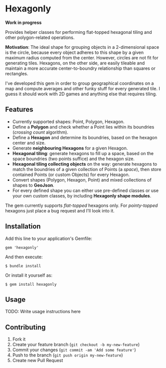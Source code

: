 # Hexagonly

**Work in progress**

Provides helper classes for performing flat-topped hexagonal tiling and other polygon-related operations.

**Motivation**: The ideal shape for grouping objects in a 2-dimensional space is the circle, because every
object adheres to this shape by a given maximum radius computed from the center. 
However, circles are not fit for generating tiles. 
Hexagons, on the other side, are easily tileable and maintain a more accurate center-to-boundry relationship than squares or rectangles.

I've developed this gem in order to group geographical coordinates on a map and compute averages and other funky stuff for every generated tile.
I guess it should work with 2D games and anything else that requires tiling.

## Features

- Currently supported shapes: Point, Polygon, Hexagon.
- Define a **Polygon** and check whether a Point lies within its boundries (*crossing count* algorithm).
- Define a **Hexagon** and determine its boundries, based on the hexagon center and size.
- Generate **neighbouring Hexagons** for a given Hexagon.
- **Hexagonal tiling**: generate hexagons to fill up a space, based on the space boundries (two points suffice) and the hexagon size.
- **Hexagonal tiling collecting objects** on the way: generate hexagons to match the boundries of a given collection of Points (a *space*), then store contained Points (or custom Objects) for every Hexagon.
- Convert shapes (Polygon, Hexagon, Point) and mixed collections of shapes to **GeoJson**.
- For every defined shape you can either use pre-defined classes or use your own custom classes, by including **Hexagonly shape modules**.

The gem currently supports *flat-topped* hexagons only. For *pointy-topped* hexagons just place a bug request and I'll look into it.

## Installation

Add this line to your application's Gemfile:

    gem 'hexagonly'

And then execute:

    $ bundle install

Or install it yourself as:

    $ gem install hexagonly

## Usage

TODO: Write usage instructions here

## Contributing

1. Fork it
2. Create your feature branch (`git checkout -b my-new-feature`)
3. Commit your changes (`git commit -am 'Add some feature'`)
4. Push to the branch (`git push origin my-new-feature`)
5. Create new Pull Request